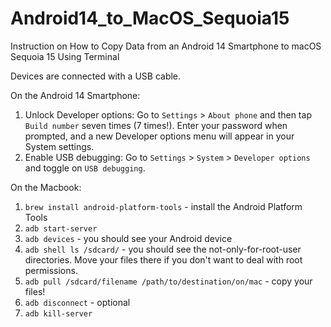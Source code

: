 # Android14_to_MacOS_Sequoia15
Instruction on How to Copy Data from an Android 14 Smartphone to macOS Sequoia 15 Using Terminal

Devices are connected with a USB cable.

On the Android 14 Smartphone:
1. Unlock Developer options: Go to `Settings` > `About phone` and then tap `Build number` seven times (7 times!). Enter your password when prompted, and a new Developer options menu will appear in your System settings.
2. Enable USB debugging: Go to `Settings` > `System` > `Developer options` and toggle on `USB debugging`.

On the Macbook:
1. `brew install android-platform-tools` - install the Android Platform Tools
2. `adb start-server`
3. `adb devices` - you should see your Android device
4. `adb shell ls /sdcard/` - you should see the not-only-for-root-user directories. Move your files there if you don't want to deal with root permissions.
5. `adb pull /sdcard/filename /path/to/destination/on/mac` - copy your files!
6. `adb disconnect` - optional
7. `adb kill-server`

